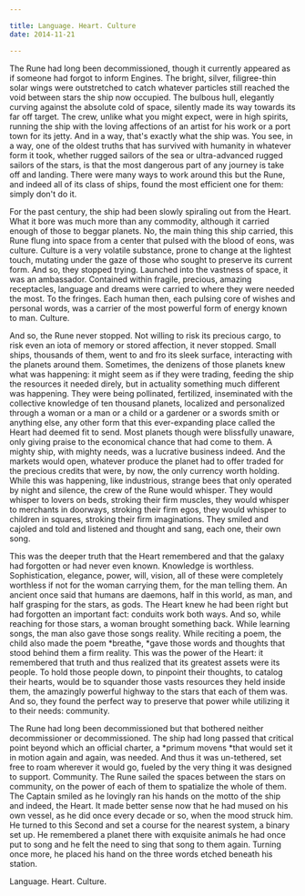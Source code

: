 ```yaml
---

title: Language. Heart. Culture
date: 2014-11-21

---
```


The Rune had long been decommissioned, though it currently appeared as if someone had forgot to inform Engines. The bright, silver, filigree-thin solar wings were outstretched to catch whatever particles still reached the void between stars the ship now occupied. The bulbous hull, elegantly curving against the absolute cold of space, silently made its way towards its far off target. The crew, unlike what you might expect, were in high spirits, running the ship with the loving affections of an artist for his work or a port town for its jetty. And in a way, that's exactly what the ship was. You see, in a way, one of the oldest truths that has survived with humanity in whatever form it took, whether rugged sailors of the sea or ultra-advanced rugged sailors of the stars, is that the most dangerous part of any journey is take off and landing. There were many ways to work around this but the Rune, and indeed all of its class of ships, found the most efficient one for them: simply don't do it.

For the past century, the ship had been slowly spiraling out from the Heart. What it bore was much more than any commodity, although it carried enough of those to beggar planets. No, the main thing this ship carried, this Rune flung into space from a center that pulsed with the blood of eons, was culture. Culture is a very volatile substance, prone to change at the lightest touch, mutating under the gaze of those who sought to preserve its current form. And so, they stopped trying. Launched into the vastness of space, it was an ambassador. Contained within fragile, precious, amazing receptacles, language and dreams were carried to where they were needed the most. To the fringes. Each human then, each pulsing core of wishes and personal words, was a carrier of the most powerful form of energy known to man. Culture.

And so, the Rune never stopped. Not willing to risk its precious cargo, to risk even an iota of memory or stored affection, it never stopped. Small ships, thousands of them, went to and fro its sleek surface, interacting with the planets around them. Sometimes, the denizens of those planets knew what was happening: it might seem as if they were trading, feeding the ship the resources it needed direly, but in actuality something much different was happening. They were being pollinated, fertilized, inseminated with the collective knowledge of ten thousand planets, localized and personalized through a woman or a man or a child or a gardener or a swords smith or anything else, any other form that this ever-expanding place called the Heart had deemed fit to send. Most planets though were blissfully unaware, only giving praise to the economical chance that had come to them. A mighty ship, with mighty needs, was a lucrative business indeed. And the markets would open, whatever produce the planet had to offer traded for the precious credits that were, by now, the only currency worth holding. While this was happening, like industrious, strange bees that only operated by night and silence, the crew of the Rune would whisper. They would whisper to lovers on beds, stroking their firm muscles, they would whisper to merchants in doorways, stroking their firm egos, they would whisper to children in squares, stroking their firm imaginations. They smiled and cajoled and told and listened and thought and sang, each one, their own song.

This was the deeper truth that the Heart remembered and that the galaxy had forgotten or had never even known. Knowledge is worthless. Sophistication, elegance, power, will, vision, all of these were completely worthless if not for the woman carrying them, for the man telling them. An ancient once said that humans are daemons, half in this world, as man, and half grasping for the stars, as gods. The Heart knew he had been right but had forgotten an important fact: conduits work both ways. And so, while reaching for those stars, a woman brought something back. While learning songs, the man also gave those songs reality. While reciting a poem, the child also made the poem *breathe, *gave those words and thoughts that stood behind them a firm reality. This was the power of the Heart: it remembered that truth and thus realized that its greatest assets were its people. To hold those people down, to pinpoint their thoughts, to catalog their hearts, would be to squander those vasts resources they held inside them, the amazingly powerful highway to the stars that each of them was. And so, they found the perfect way to preserve that power while utilizing it to their needs: community.

The Rune had long been decommissioned but that bothered neither decommissioner or decommissioned. The ship had long passed that critical point beyond which an official charter, a *primum movens *that would set it in motion again and again, was needed. And thus it was un-tethered, set free to roam wherever it would go, fueled by the very thing it was designed to support. Community. The Rune sailed the spaces between the stars on community, on the power of each of them to spatialize the whole of them. The Captain smiled as he lovingly ran his hands on the motto of the ship and indeed, the Heart. It made better sense now that he had mused on his own vessel, as he did once every decade or so, when the mood struck him. He turned to this Second and set a course for the nearest system, a binary set up. He remembered a planet there with exquisite animals he had once put to song and he felt the need to sing that song to them again. Turning once more, he placed his hand on the three words etched beneath his station.

Language. Heart. Culture.